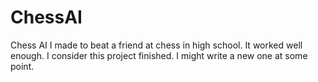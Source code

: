 # ChessAI
Chess AI I made to beat a friend at chess in high school. It worked well enough. I consider this project finished. I might write a new one at some point. 
